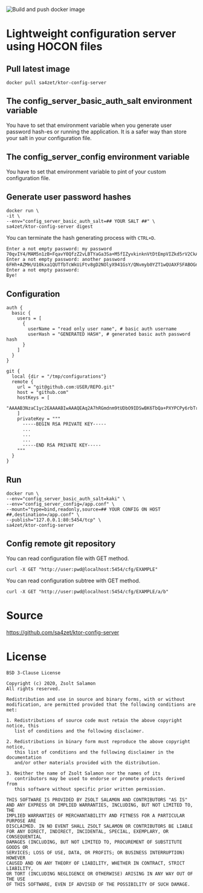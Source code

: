 ![Build and push docker image](https://github.com/sa4zet/ktor-config-server/workflows/Build%20and%20push%20docker%20image/badge.svg)

# Lightweight configuration server using HOCON files

## Pull latest image

`docker pull sa4zet/ktor-config-server`

## The config_server_basic_auth_salt environment variable

You have to set that environment variable when you generate user password hash-es or running the application.
It is a safer way than store your salt in your configuration file.

## The config_server_config environment variable

You have to set that environment variable to pint of your custom configuration file.

## Generate user password hashes

```
docker run \
-it \
--env="config_server_basic_auth_salt=## YOUR SALT ##" \
sa4zet/ktor-config-server digest
```

You can terminate the hash generating process with `CTRL+D`.

```
Enter a not empty password: my password
70qvIY4/MAM5n1zB+FqavY0QfzZ2vLBTYaGa3Sa+M5fIZyvkinknVtDtEmpVIZkd5rV2CkAUF5FRiJHfvXVdtg==
Enter a not empty password: another password
6FHh+AZMH/U10kxa1QUTfbTcWkUiFtv8gD2NOlyX941GsY/QNvmyb0YZT1wQUAXFSFABOGnePkQsNWONgX8QAg==
Enter a not empty password:
Bye!
```

## Configuration
```
auth {
  basic {
    users = [
      {
        userName = "read only user name", # basic auth username
        userHash = "GENERATED HASH", # generated basic auth password hash
      }
    ]
  }
}

git {
  local {dir = "/tmp/configurations"}
  remote {
    url = "git@github.com:USER/REPO.git"
    host = "github.com"
    hostKeys = [
      "AAAAB3NzaC1yc2EAAAABIwAAAQEAq2A7hRGmdnm9tUDbO9IDSwBK6TbQa+PXYPCPy6rbTrTtw7PHkccKrpp0yVhp5HdEIcKr6pLlVDBfOLX9QUsyCOV0wzfjIJNlGEYsdlLJizHhbn2mUjvSAHQqZETYP81eFzLQNnPHt4EVVUh7VfDESU84KezmD5QlWpXLmvU31/yMf+Se8xhHTvKSCZIFImWwoG6mbUoWf9nzpIoaSjB+weqqUUmpaaasXVal72J+UX2B+2RPW3RcT0eOzQgqlJL3RKrTJvdsjE3JEAvGq3lGHSZXy28G3skua2SmVi/w4yCE6gbODqnTWlg7+wC604ydGXA8VJiS5ap43JXiUFFAaQ=="
    ]
    privateKey = """
      -----BEGIN RSA PRIVATE KEY-----
      ...
      ...
      ...
      -----END RSA PRIVATE KEY-----
    """
  }
}
```

## Run

```
docker run \
--env="config_server_basic_auth_salt=kaki" \
--env="config_server_config=/app.conf" \
--mount="type=bind,readonly,source=## YOUR CONFIG ON HOST ##,destination=/app.conf" \
--publish="127.0.0.1:80:5454/tcp" \
sa4zet/ktor-config-server
```

## Config remote git repository
You can read configuration file with GET method.

`curl -X GET "http://user:pwd@localhost:5454/cfg/EXAMPLE"`

You can read configuration subtree with GET method.

`curl -X GET "http://user:pwd@localhost:5454/cfg/EXAMPLE/a/b"`

# Source

https://github.com/sa4zet/ktor-config-server

# License
```
BSD 3-Clause License

Copyright (c) 2020, Zsolt Salamon
All rights reserved.

Redistribution and use in source and binary forms, with or without
modification, are permitted provided that the following conditions are met:

1. Redistributions of source code must retain the above copyright notice, this
   list of conditions and the following disclaimer.

2. Redistributions in binary form must reproduce the above copyright notice,
   this list of conditions and the following disclaimer in the documentation
   and/or other materials provided with the distribution.

3. Neither the name of Zsolt Salamon nor the names of its
   contributors may be used to endorse or promote products derived from
   this software without specific prior written permission.

THIS SOFTWARE IS PROVIDED BY ZSOLT SALAMON AND CONTRIBUTORS "AS IS"
AND ANY EXPRESS OR IMPLIED WARRANTIES, INCLUDING, BUT NOT LIMITED TO, THE
IMPLIED WARRANTIES OF MERCHANTABILITY AND FITNESS FOR A PARTICULAR PURPOSE ARE
DISCLAIMED. IN NO EVENT SHALL ZSOLT SALAMON OR CONTRIBUTORS BE LIABLE
FOR ANY DIRECT, INDIRECT, INCIDENTAL, SPECIAL, EXEMPLARY, OR CONSEQUENTIAL
DAMAGES (INCLUDING, BUT NOT LIMITED TO, PROCUREMENT OF SUBSTITUTE GOODS OR
SERVICES; LOSS OF USE, DATA, OR PROFITS; OR BUSINESS INTERRUPTION) HOWEVER
CAUSED AND ON ANY THEORY OF LIABILITY, WHETHER IN CONTRACT, STRICT LIABILITY,
OR TORT (INCLUDING NEGLIGENCE OR OTHERWISE) ARISING IN ANY WAY OUT OF THE USE
OF THIS SOFTWARE, EVEN IF ADVISED OF THE POSSIBILITY OF SUCH DAMAGE.
```